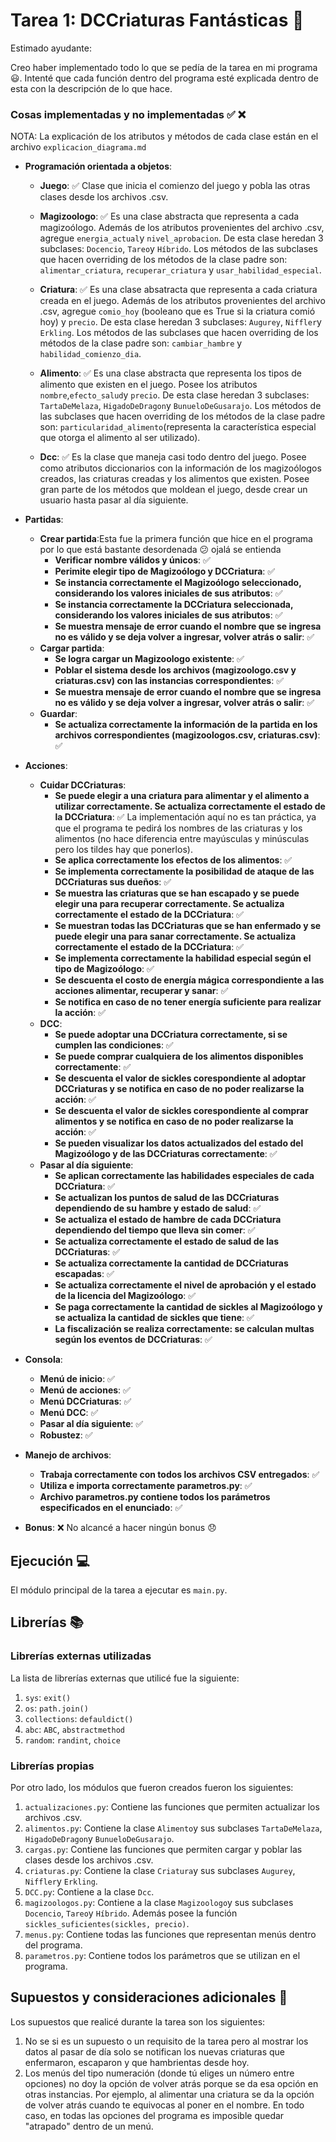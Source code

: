 # Tarea 1: DCCriaturas Fantásticas 🔮

Estimado ayudante:

Creo haber implementado todo lo que se pedía de la tarea en mi programa 😃. Intenté que cada función dentro del programa esté explicada dentro de esta con la descripción de lo que hace. 

### Cosas implementadas y no implementadas :white_check_mark: :x:

NOTA: La explicación de los atributos y métodos de cada clase están en el archivo ```explicacion_diagrama.md```

* **Programación orientada a objetos**: 
    * **Juego**: ✅ Clase que inicia el comienzo del juego y pobla las otras clases desde los archivos .csv.
  
    * **Magizoologo**: ✅ Es una clase abstracta que representa a cada magizoólogo. Además de los atributos provenientes del archivo .csv, agregue ```energia_actual```y ```nivel_aprobacion```. De esta clase heredan 3 subclases: ```Docencio```, ```Tareo```y ```Híbrido```. Los métodos de las subclases que hacen overriding de los métodos de la clase padre son: ```alimentar_criatura```, ```recuperar_criatura``` y ```usar_habilidad_especial```.
    
    * **Criatura**: ✅ Es una clase absatracta que representa a cada criatura creada en el juego. Además de los atributos provenientes del archivo .csv, agregue ```comio_hoy``` (booleano que es True si la criatura comió hoy) y ```precio```. De esta clase heredan 3 subclases: ```Augurey```, ```Niffler```y ```Erkling```. Los métodos de las subclases que hacen overriding de los métodos de la clase padre son: ```cambiar_hambre``` y ```habilidad_comienzo_dia```.
    
    * **Alimento**: ✅  Es una clase abstracta que representa los tipos de alimento que existen en el juego. Posee los atributos ```nombre```,```efecto_salud```y ```precio```. De esta clase heredan 3 subclases: ```TartaDeMelaza```, ```HigadoDeDragon```y ```BunueloDeGusarajo```.  Los métodos de las subclases que hacen overriding de los métodos de la clase padre son: ```particularidad_alimento```(representa la característica especial que otorga el alimento al ser utilizado).
    
    * **Dcc**: ✅ Es la clase que maneja casi todo dentro del juego. Posee como atributos diccionarios con la información de los magizoólogos creados, las criaturas creadas y los alimentos que existen. Posee gran parte de los métodos que moldean el juego, desde crear un usuario hasta pasar al día siguiente. 
    
* **Partidas**:
   * **Crear partida**:Esta fue la primera función que hice en el programa por lo que está bastante desordenada 😕 ojalá se entienda 
      * **Verificar nombre válidos y únicos**: ✅ 
      * **Perimite elegir tipo de Magizoólogo y DCCriatura**: ✅ 
      * **Se instancia correctamente el Magizoólogo seleccionado, considerando los valores iniciales de sus atributos**: ✅ 
      * **Se instancia correctamente la DCCriatura seleccionada, considerando los valores iniciales de sus atributos**: ✅ 
      * **Se muestra mensaje de error cuando el nombre que se ingresa no es válido y se deja volver a ingresar, volver atrás o salir**: ✅
   * **Cargar partida**:
      * **Se logra cargar un Magizoologo existente**: ✅ 
      * **Poblar el sistema desde los archivos (magizoologo.csv y criaturas.csv) con las instancias correspondientes**: ✅ 
      * **Se muestra mensaje de error cuando el nombre que se ingresa no es válido y se deja volver a ingresar, volver atrás o salir**: ✅ 
   * **Guardar**:
      * **Se actualiza correctamente la información de la partida en los archivos correspondientes (magizoologos.csv, criaturas.csv)**: ✅ 
* **Acciones**:
   * **Cuidar DCCriaturas**:
      * **Se puede elegir a una criatura para alimentar y el alimento a utilizar correctamente. Se actualiza correctamente el estado de la DCCriatura**: ✅ La implementación aquí no es tan práctica, ya que el programa te pedirá los nombres de las criaturas y los alimentos (no hace diferencia entre mayúsculas y minúsculas pero los tildes hay que ponerlos).
      * **Se aplica correctamente los efectos de los alimentos**: ✅ 
      * **Se implementa correctamente la posibilidad de ataque de las DCCriaturas sus dueños**: ✅ 
      * **Se muestra las criaturas que se han escapado y se puede elegir una para recuperar correctamente. Se actualiza correctamente el estado de la DCCriatura**: ✅ 
      * **Se muestran todas las DCCriaturas que se han enfermado y se puede elegir una para sanar correctamente. Se actualiza correctamente el estado de la DCCriatura**: ✅ 
      * **Se implementa correctamente la habilidad especial según el tipo de Magizoólogo**: ✅ 
      * **Se descuenta el costo de energía mágica correspondiente a las acciones alimentar, recuperar y sanar**: ✅ 
      * **Se notifica en caso de no tener energía suficiente para realizar la acción**: ✅ 
   * **DCC**:
      * **Se puede adoptar una DCCriatura correctamente, si se cumplen las condiciones**: ✅ 
      * **Se puede comprar cualquiera de los alimentos disponibles correctamente**: ✅ 
      * **Se descuenta el valor de sickles corespondiente al adoptar DCCriaturas y se notifica en caso de no poder realizarse la acción**: ✅ 
      * **Se descuenta el valor de sickles corespondiente al comprar alimentos y se notifica en caso de no poder realizarse la acción**: ✅ 
      * **Se pueden visualizar los datos actualizados del estado del Magizoólogo y de las DCCriaturas correctamente**: ✅ 
   * **Pasar al día siguiente**:
      * **Se aplican correctamente las habilidades especiales de cada DCCriatura**: ✅ 
      * **Se actualizan los puntos de salud de las DCCriaturas dependiendo de su hambre y estado de salud**: ✅ 
      * **Se actualiza el estado de hambre de cada DCCriatura dependiendo del tiempo que lleva sin comer**: ✅ 
      * **Se actualiza correctamente el estado de salud de las DCCriaturas**: ✅ 
      * **Se actualiza correctamente la cantidad de DCCriaturas escapadas**: ✅ 
      * **Se actualiza correctamente el nivel de aprobación y el estado de la licencia del Magizoólogo**: ✅ 
      * **Se paga correctamente la cantidad de sickles al Magizoólogo y se actualiza la cantidad de sickles que tiene**: ✅ 
      * **La fiscalización se realiza correctamente: se calculan multas según los eventos de DCCriaturas**: ✅ 

* **Consola**:
   * **Menú de inicio**: ✅ 
   * **Menú de acciones**: ✅ 
   * **Menú DCCriaturas**: ✅ 
   * **Menú DCC**: ✅ 
   * **Pasar al día siguiente**: ✅ 
   * **Robustez**: ✅ 

* **Manejo de archivos**:
   * **Trabaja correctamente con todos los archivos CSV entregados**: ✅ 
   * **Utiliza e importa correctamente parametros.py**: ✅ 
   * **Archivo parametros.py contiene todos los parámetros especificados en el enunciado**: ✅ 

* **Bonus**: ❌ No alcancé a hacer ningún bonus 😞

## Ejecución :computer:
El módulo principal de la tarea a ejecutar es  ```main.py```. 

## Librerías :books:
### Librerías externas utilizadas
La lista de librerías externas que utilicé fue la siguiente:

1. ```sys```: ```exit()```
2. ```os```: ```path.join()```
3. ```collections```: ```defauldict()```
4. ```abc```: ```ABC```, ```abstractmethod```
5. ```random```: ```randint```, ```choice```

### Librerías propias
Por otro lado, los módulos que fueron creados fueron los siguientes:

1. ```actualizaciones.py```: Contiene las funciones que permiten actualizar los archivos .csv.
2. ```alimentos.py```: Contiene la clase ```Alimento```y sus subclases ```TartaDeMelaza```, ```HigadoDeDragon```y ```BunueloDeGusarajo```.
3. ```cargas.py```: Contiene las funciones que permiten cargar y poblar las clases desde los archivos .csv. 
4. ```criaturas.py```: Contiene la clase ```Criatura```y sus subclases ```Augurey```, ```Niffler```y ```Erkling```.
5. ```DCC.py```: Contiene a la clase ```Dcc```.
6. ```magizoologos.py```: Contiene a la clase ```Magizoologo```y sus subclases ```Docencio```, ```Tareo```y ```Híbrido```. Además posee la función ```sickles_suficientes(sickles, precio)```.
7. ```menus.py```: Contiene todas las funciones que representan menús dentro del programa.
8. ```parametros.py```: Contiene todos los parámetros que se utilizan en el programa. 

## Supuestos y consideraciones adicionales :thinking:
Los supuestos que realicé durante la tarea son los siguientes:

1. No se si es un supuesto o un requisito de la tarea pero al mostrar los datos al pasar de día solo se notifican los nuevas criaturas que enfermaron, escaparon y que hambrientas desde hoy.
2. Los menús del tipo numeración (donde tú eliges un número entre opciones) no doy la opción de volver atrás porque se da esa opción en otras instancias. Por ejemplo, al alimentar una criatura se da la opción de volver atrás cuando te equivocas al poner en el nombre. En todo caso, en todas las opciones del programa es imposible quedar "atrapado" dentro de un menú. 
